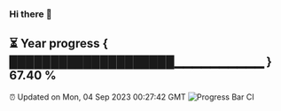 ### Hi there 👋
⏳ Year progress { ████████████████████▁▁▁▁▁▁▁▁▁▁ } 67.40 %
---
⏰ Updated on Mon, 04 Sep 2023 00:27:42 GMT
![Progress Bar CI](https://github.com/Moyi321/Moyi321/workflows/Progress%20Bar%20CI/badge.svg)
